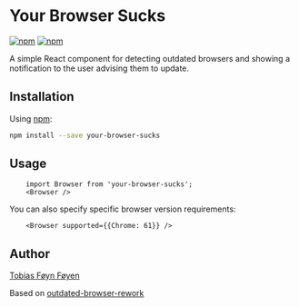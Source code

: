 # Your Browser Sucks

[![npm](https://img.shields.io/npm/v/your-browser-sucks.svg)](https://www.npmjs.com/package/your-browser-sucks)
[![npm](https://img.shields.io/npm/l/your-browser-sucks.svg)](https://github.com/tobiasf/your-browser-sucks/blob/master/LICENSE)

A simple React component for detecting outdated browsers and showing a notification to the user advising them to update.

## Installation

Using [npm](https://www.npmjs.com/package/your-browser-sucks):

```bash
npm install --save your-browser-sucks
```

## Usage

        import Browser from 'your-browser-sucks';
        <Browser />

You can also specify specific browser version requirements:

        <Browser supported={{Chrome: 61}} />

## Author

[Tobias Føyn Føyen]({http://github.com/tobiasf})

Based on [outdated-browser-rework](https://github.com/mikemaccana/outdated-browser-rework)
